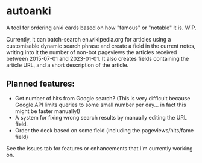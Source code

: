 # autoanki
A tool for ordering anki cards based on how "famous" or "notable" it is. WIP.

Currently, it can batch-search en.wikipedia.org for articles using a customisable dynamic search phrase and create a field in the current notes, writing into it the number of non-bot pageviews the articles received between 2015-07-01 and 2023-01-01. It also creates fields containing the article URL, and a short description of the article.

## Planned features:
- Get number of hits from Google search?  (This is very difficult because Google API limits queries to some small number per day... in fact this might be faster manually!)
- A system for fixing wrong search results by manually editing the URL field.
- Order the deck based on some field (including the pageviews/hits/fame field)

See the issues tab for features or enhancements that I'm currently working on.